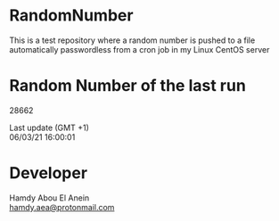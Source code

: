 # RandomNumber    
This is a test repository where a random number is pushed to a file automatically passwordless from a cron job in my Linux CentOS server    
# Random Number of the last run   
28662
      
Last update (GMT +1)    
06/03/21 16:00:01
# Developer    
Hamdy Abou El Anein   
hamdy.aea@protonmail.com

